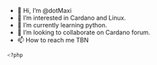 - 👋 Hi, I’m @dotMaxi
- 👀 I’m interested in Cardano and Linux.
- 🌱 I’m currently learning python.
- 💞️ I’m looking to collaborate on Cardano forum.
- 📫 How to reach me TBN

<!---
dotMaxi/dotMaxi is a ✨ special ✨ repository because its `README.md` (this file) appears on your GitHub profile.
You can click the Preview link to take a look at your changes.
--->

```bash
<?php
```
